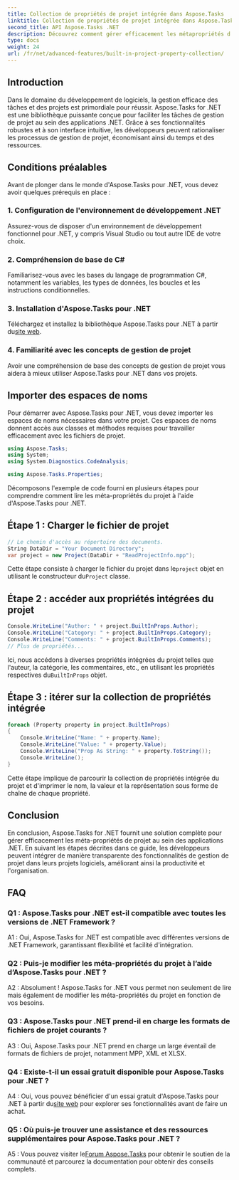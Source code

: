```yaml
---
title: Collection de propriétés de projet intégrée dans Aspose.Tasks
linktitle: Collection de propriétés de projet intégrée dans Aspose.Tasks
second_title: API Aspose.Tasks .NET
description: Découvrez comment gérer efficacement les métapropriétés d'un projet dans les applications .NET à l'aide d'Aspose.Tasks. Lisez, modifiez et parcourez les propriétés sans effort.
type: docs
weight: 24
url: /fr/net/advanced-features/built-in-project-property-collection/
---
```

## Introduction

Dans le domaine du développement de logiciels, la gestion efficace des tâches et des projets est primordiale pour réussir. Aspose.Tasks for .NET est une bibliothèque puissante conçue pour faciliter les tâches de gestion de projet au sein des applications .NET. Grâce à ses fonctionnalités robustes et à son interface intuitive, les développeurs peuvent rationaliser les processus de gestion de projet, économisant ainsi du temps et des ressources.

## Conditions préalables

Avant de plonger dans le monde d'Aspose.Tasks pour .NET, vous devez avoir quelques prérequis en place :

### 1. Configuration de l'environnement de développement .NET

Assurez-vous de disposer d'un environnement de développement fonctionnel pour .NET, y compris Visual Studio ou tout autre IDE de votre choix.

### 2. Compréhension de base de C#

Familiarisez-vous avec les bases du langage de programmation C#, notamment les variables, les types de données, les boucles et les instructions conditionnelles.

### 3. Installation d'Aspose.Tasks pour .NET

Téléchargez et installez la bibliothèque Aspose.Tasks pour .NET à partir du[site web](https://releases.aspose.com/tasks/net/).

### 4. Familiarité avec les concepts de gestion de projet

Avoir une compréhension de base des concepts de gestion de projet vous aidera à mieux utiliser Aspose.Tasks pour .NET dans vos projets.

## Importer des espaces de noms

Pour démarrer avec Aspose.Tasks pour .NET, vous devez importer les espaces de noms nécessaires dans votre projet. Ces espaces de noms donnent accès aux classes et méthodes requises pour travailler efficacement avec les fichiers de projet.

```csharp
using Aspose.Tasks;
using System;
using System.Diagnostics.CodeAnalysis;

using Aspose.Tasks.Properties;

```

Décomposons l'exemple de code fourni en plusieurs étapes pour comprendre comment lire les méta-propriétés du projet à l'aide d'Aspose.Tasks pour .NET.

## Étape 1 : Charger le fichier de projet

```csharp
// Le chemin d'accès au répertoire des documents.
String DataDir = "Your Document Directory";
var project = new Project(DataDir + "ReadProjectInfo.mpp");
```

 Cette étape consiste à charger le fichier du projet dans le`project` objet en utilisant le constructeur du`Project` classe.

## Étape 2 : accéder aux propriétés intégrées du projet

```csharp
Console.WriteLine("Author: " + project.BuiltInProps.Author);
Console.WriteLine("Category: " + project.BuiltInProps.Category);
Console.WriteLine("Comments: " + project.BuiltInProps.Comments);
// Plus de propriétés...
```

 Ici, nous accédons à diverses propriétés intégrées du projet telles que l'auteur, la catégorie, les commentaires, etc., en utilisant les propriétés respectives du`BuiltInProps` objet.

## Étape 3 : itérer sur la collection de propriétés intégrée

```csharp
foreach (Property property in project.BuiltInProps)
{
    Console.WriteLine("Name: " + property.Name);
    Console.WriteLine("Value: " + property.Value);
    Console.WriteLine("Prop As String: " + property.ToString());
    Console.WriteLine();
}
```

Cette étape implique de parcourir la collection de propriétés intégrée du projet et d'imprimer le nom, la valeur et la représentation sous forme de chaîne de chaque propriété.

## Conclusion

En conclusion, Aspose.Tasks for .NET fournit une solution complète pour gérer efficacement les méta-propriétés de projet au sein des applications .NET. En suivant les étapes décrites dans ce guide, les développeurs peuvent intégrer de manière transparente des fonctionnalités de gestion de projet dans leurs projets logiciels, améliorant ainsi la productivité et l'organisation.

## FAQ

### Q1 : Aspose.Tasks pour .NET est-il compatible avec toutes les versions de .NET Framework ?

A1 : Oui, Aspose.Tasks for .NET est compatible avec différentes versions de .NET Framework, garantissant flexibilité et facilité d'intégration.

### Q2 : Puis-je modifier les méta-propriétés du projet à l’aide d’Aspose.Tasks pour .NET ?

A2 : Absolument ! Aspose.Tasks for .NET vous permet non seulement de lire mais également de modifier les méta-propriétés du projet en fonction de vos besoins.

### Q3 : Aspose.Tasks pour .NET prend-il en charge les formats de fichiers de projet courants ?

A3 : Oui, Aspose.Tasks pour .NET prend en charge un large éventail de formats de fichiers de projet, notamment MPP, XML et XLSX.

### Q4 : Existe-t-il un essai gratuit disponible pour Aspose.Tasks pour .NET ?

 A4 : Oui, vous pouvez bénéficier d'un essai gratuit d'Aspose.Tasks pour .NET à partir du[site web](https://releases.aspose.com/tasks/net/) pour explorer ses fonctionnalités avant de faire un achat.

### Q5 : Où puis-je trouver une assistance et des ressources supplémentaires pour Aspose.Tasks pour .NET ?

 A5 : Vous pouvez visiter le[Forum Aspose.Tasks](https://forum.aspose.com/c/tasks/15) pour obtenir le soutien de la communauté et parcourez la documentation pour obtenir des conseils complets.